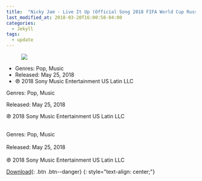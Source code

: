 ```yaml
---
title:  "Nicky Jam - Live It Up (Official Song 2018 FIFA World Cup Russia) [feat. Will Smith & Era Istrefi] - Single"
last_modified_at: 2018-03-20T16:00:58-04:00
categories: 
  - Jekyll
tags:
  - update
---
```


<figure>
	<a href="https://pp.userapi.com/c847219/v847219128/75f03/zmv36SarJ7Y.jpg"><img src="https://pp.userapi.com/c847219/v847219128/75f03/zmv36SarJ7Y.jpg"></a>
</figure>

  * Genres: Pop, Music
  * Released: May 25, 2018 
  * ℗ 2018 Sony Music Entertainment US Latin LLC
  
<p>Genres: Pop, Music</p>
<p>Released: May 25, 2018</p>
<p>℗ 2018 Sony Music Entertainment US Latin LLC</p>

<br>Genres: Pop, Music</br>
<br>Released: May 25, 2018</br>
<br>℗ 2018 Sony Music Entertainment US Latin LLC</br>
  
[Download](#){: .btn .btn--danger}
{: style="text-align: center;"}
